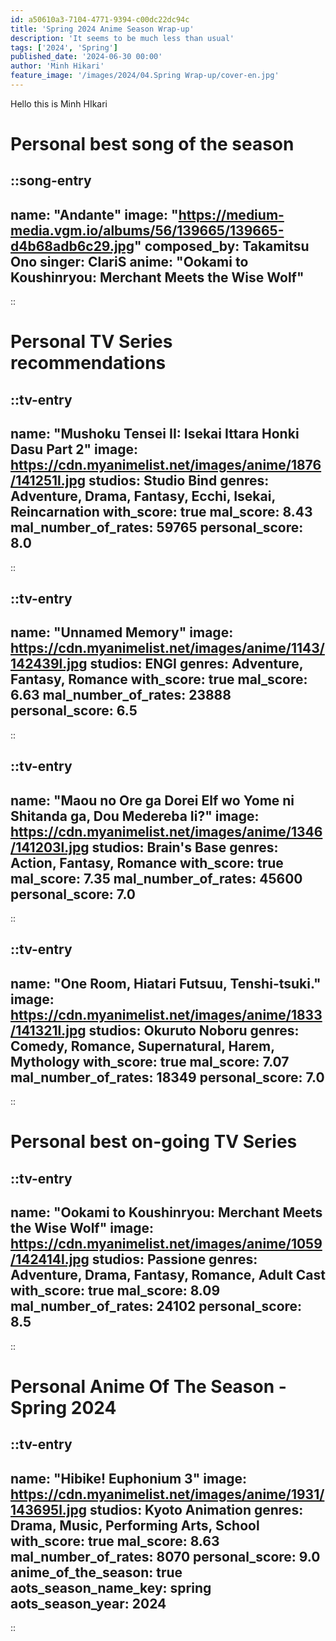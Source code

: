 ```yaml
---
id: a50610a3-7104-4771-9394-c00dc22dc94c
title: 'Spring 2024 Anime Season Wrap-up'
description: 'It seems to be much less than usual'
tags: ['2024', 'Spring']
published_date: '2024-06-30 00:00'
author: 'Minh Hikari'
feature_image: '/images/2024/04.Spring Wrap-up/cover-en.jpg'
---
```


Hello this is Minh HIkari

# Personal best song of the season

::song-entry
---
name: "Andante"
image: "https://medium-media.vgm.io/albums/56/139665/139665-d4b68adb6c29.jpg"
composed_by: Takamitsu Ono
singer: ClariS
anime: "Ookami to Koushinryou: Merchant Meets the Wise Wolf"
---
::

# Personal TV Series recommendations

::tv-entry
---
name: "Mushoku Tensei II: Isekai Ittara Honki Dasu Part 2"
image: https://cdn.myanimelist.net/images/anime/1876/141251l.jpg
studios: Studio Bind
genres: Adventure, Drama, Fantasy, Ecchi, Isekai, Reincarnation
with_score: true
mal_score: 8.43
mal_number_of_rates: 59765
personal_score: 8.0
---
::

::tv-entry
---
name: "Unnamed Memory"
image: https://cdn.myanimelist.net/images/anime/1143/142439l.jpg
studios: ENGI
genres: Adventure, Fantasy, Romance
with_score: true
mal_score: 6.63
mal_number_of_rates: 23888
personal_score: 6.5
---
::

::tv-entry
---
name: "Maou no Ore ga Dorei Elf wo Yome ni Shitanda ga, Dou Medereba Ii?"
image: https://cdn.myanimelist.net/images/anime/1346/141203l.jpg
studios: Brain's Base
genres: Action, Fantasy, Romance
with_score: true
mal_score: 7.35
mal_number_of_rates: 45600
personal_score: 7.0
---
::

::tv-entry
---
name: "One Room, Hiatari Futsuu, Tenshi-tsuki."
image: https://cdn.myanimelist.net/images/anime/1833/141321l.jpg
studios: Okuruto Noboru
genres: Comedy, Romance, Supernatural, Harem, Mythology
with_score: true
mal_score: 7.07
mal_number_of_rates: 18349
personal_score: 7.0
---
::

# Personal best on-going TV Series

::tv-entry
---
name: "Ookami to Koushinryou: Merchant Meets the Wise Wolf"
image: https://cdn.myanimelist.net/images/anime/1059/142414l.jpg
studios: Passione
genres: Adventure, Drama, Fantasy, Romance, Adult Cast
with_score: true
mal_score: 8.09
mal_number_of_rates: 24102
personal_score: 8.5
---
::


# Personal Anime Of The Season - Spring 2024

::tv-entry
---
name: "Hibike! Euphonium 3"
image: https://cdn.myanimelist.net/images/anime/1931/143695l.jpg
studios: Kyoto Animation
genres: Drama, Music, Performing Arts, School
with_score: true
mal_score: 8.63
mal_number_of_rates: 8070
personal_score: 9.0
anime_of_the_season: true
aots_season_name_key: spring
aots_season_year: 2024
---
::
